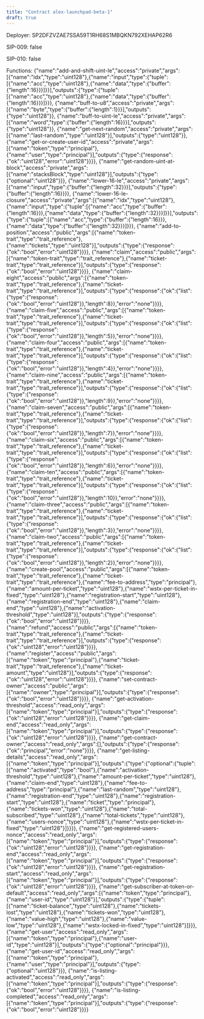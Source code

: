 ```yaml
---
title: "Contract alex-launchpad-beta-1"
draft: true
---
```

Deployer: SP2DFZVZAE7SSA59T1RH68S1MBQKN792XEHAP62R6

SIP-009: false

SIP-010: false

Functions:
{"name":"add-and-shift-uint-le","access":"private","args":[{"name":"idx","type":"uint128"},{"name":"input","type":{"tuple":[{"name":"acc","type":"uint128"},{"name":"data","type":{"buffer":{"length":16}}}]}}],"outputs":{"type":{"tuple":[{"name":"acc","type":"uint128"},{"name":"data","type":{"buffer":{"length":16}}}]}}}, {"name":"buff-to-u8","access":"private","args":[{"name":"byte","type":{"buffer":{"length":1}}}],"outputs":{"type":"uint128"}}, {"name":"buff-to-uint-le","access":"private","args":[{"name":"word","type":{"buffer":{"length":16}}}],"outputs":{"type":"uint128"}}, {"name":"get-next-random","access":"private","args":[{"name":"last-random","type":"uint128"}],"outputs":{"type":"uint128"}}, {"name":"get-or-create-user-id","access":"private","args":[{"name":"token","type":"principal"},{"name":"user","type":"principal"}],"outputs":{"type":{"response":{"ok":"uint128","error":"uint128"}}}}, {"name":"get-random-uint-at-block","access":"private","args":[{"name":"stacksBlock","type":"uint128"}],"outputs":{"type":{"optional":"uint128"}}}, {"name":"lower-16-le","access":"private","args":[{"name":"input","type":{"buffer":{"length":32}}}],"outputs":{"type":{"buffer":{"length":16}}}}, {"name":"lower-16-le-closure","access":"private","args":[{"name":"idx","type":"uint128"},{"name":"input","type":{"tuple":[{"name":"acc","type":{"buffer":{"length":16}}},{"name":"data","type":{"buffer":{"length":32}}}]}}],"outputs":{"type":{"tuple":[{"name":"acc","type":{"buffer":{"length":16}}},{"name":"data","type":{"buffer":{"length":32}}}]}}}, {"name":"add-to-position","access":"public","args":[{"name":"token-trait","type":"trait_reference"},{"name":"tickets","type":"uint128"}],"outputs":{"type":{"response":{"ok":"bool","error":"uint128"}}}}, {"name":"claim","access":"public","args":[{"name":"token-trait","type":"trait_reference"},{"name":"ticket-trait","type":"trait_reference"}],"outputs":{"type":{"response":{"ok":"bool","error":"uint128"}}}}, {"name":"claim-eight","access":"public","args":[{"name":"token-trait","type":"trait_reference"},{"name":"ticket-trait","type":"trait_reference"}],"outputs":{"type":{"response":{"ok":{"list":{"type":{"response":{"ok":"bool","error":"uint128"}},"length":8}},"error":"none"}}}}, {"name":"claim-five","access":"public","args":[{"name":"token-trait","type":"trait_reference"},{"name":"ticket-trait","type":"trait_reference"}],"outputs":{"type":{"response":{"ok":{"list":{"type":{"response":{"ok":"bool","error":"uint128"}},"length":5}},"error":"none"}}}}, {"name":"claim-four","access":"public","args":[{"name":"token-trait","type":"trait_reference"},{"name":"ticket-trait","type":"trait_reference"}],"outputs":{"type":{"response":{"ok":{"list":{"type":{"response":{"ok":"bool","error":"uint128"}},"length":4}},"error":"none"}}}}, {"name":"claim-nine","access":"public","args":[{"name":"token-trait","type":"trait_reference"},{"name":"ticket-trait","type":"trait_reference"}],"outputs":{"type":{"response":{"ok":{"list":{"type":{"response":{"ok":"bool","error":"uint128"}},"length":9}},"error":"none"}}}}, {"name":"claim-seven","access":"public","args":[{"name":"token-trait","type":"trait_reference"},{"name":"ticket-trait","type":"trait_reference"}],"outputs":{"type":{"response":{"ok":{"list":{"type":{"response":{"ok":"bool","error":"uint128"}},"length":7}},"error":"none"}}}}, {"name":"claim-six","access":"public","args":[{"name":"token-trait","type":"trait_reference"},{"name":"ticket-trait","type":"trait_reference"}],"outputs":{"type":{"response":{"ok":{"list":{"type":{"response":{"ok":"bool","error":"uint128"}},"length":6}},"error":"none"}}}}, {"name":"claim-ten","access":"public","args":[{"name":"token-trait","type":"trait_reference"},{"name":"ticket-trait","type":"trait_reference"}],"outputs":{"type":{"response":{"ok":{"list":{"type":{"response":{"ok":"bool","error":"uint128"}},"length":10}},"error":"none"}}}}, {"name":"claim-three","access":"public","args":[{"name":"token-trait","type":"trait_reference"},{"name":"ticket-trait","type":"trait_reference"}],"outputs":{"type":{"response":{"ok":{"list":{"type":{"response":{"ok":"bool","error":"uint128"}},"length":3}},"error":"none"}}}}, {"name":"claim-two","access":"public","args":[{"name":"token-trait","type":"trait_reference"},{"name":"ticket-trait","type":"trait_reference"}],"outputs":{"type":{"response":{"ok":{"list":{"type":{"response":{"ok":"bool","error":"uint128"}},"length":2}},"error":"none"}}}}, {"name":"create-pool","access":"public","args":[{"name":"token-trait","type":"trait_reference"},{"name":"ticket-trait","type":"trait_reference"},{"name":"fee-to-address","type":"principal"},{"name":"amount-per-ticket","type":"uint128"},{"name":"wstx-per-ticket-in-fixed","type":"uint128"},{"name":"registration-start","type":"uint128"},{"name":"registration-end","type":"uint128"},{"name":"claim-end","type":"uint128"},{"name":"activation-threshold","type":"uint128"}],"outputs":{"type":{"response":{"ok":"bool","error":"uint128"}}}}, {"name":"refund","access":"public","args":[{"name":"token-trait","type":"trait_reference"},{"name":"ticket-trait","type":"trait_reference"}],"outputs":{"type":{"response":{"ok":"uint128","error":"uint128"}}}}, {"name":"register","access":"public","args":[{"name":"token","type":"principal"},{"name":"ticket-trait","type":"trait_reference"},{"name":"ticket-amount","type":"uint128"}],"outputs":{"type":{"response":{"ok":"uint128","error":"uint128"}}}}, {"name":"set-contract-owner","access":"public","args":[{"name":"owner","type":"principal"}],"outputs":{"type":{"response":{"ok":"bool","error":"uint128"}}}}, {"name":"get-activation-threshold","access":"read_only","args":[{"name":"token","type":"principal"}],"outputs":{"type":{"response":{"ok":"uint128","error":"uint128"}}}}, {"name":"get-claim-end","access":"read_only","args":[{"name":"token","type":"principal"}],"outputs":{"type":{"response":{"ok":"uint128","error":"uint128"}}}}, {"name":"get-contract-owner","access":"read_only","args":[],"outputs":{"type":{"response":{"ok":"principal","error":"none"}}}}, {"name":"get-listing-details","access":"read_only","args":[{"name":"token","type":"principal"}],"outputs":{"type":{"optional":{"tuple":[{"name":"activated","type":"bool"},{"name":"activation-threshold","type":"uint128"},{"name":"amount-per-ticket","type":"uint128"},{"name":"claim-end","type":"uint128"},{"name":"fee-to-address","type":"principal"},{"name":"last-random","type":"uint128"},{"name":"registration-end","type":"uint128"},{"name":"registration-start","type":"uint128"},{"name":"ticket","type":"principal"},{"name":"tickets-won","type":"uint128"},{"name":"total-subscribed","type":"uint128"},{"name":"total-tickets","type":"uint128"},{"name":"users-nonce","type":"uint128"},{"name":"wstx-per-ticket-in-fixed","type":"uint128"}]}}}}, {"name":"get-registered-users-nonce","access":"read_only","args":[{"name":"token","type":"principal"}],"outputs":{"type":{"response":{"ok":"uint128","error":"uint128"}}}}, {"name":"get-registration-end","access":"read_only","args":[{"name":"token","type":"principal"}],"outputs":{"type":{"response":{"ok":"uint128","error":"uint128"}}}}, {"name":"get-registration-start","access":"read_only","args":[{"name":"token","type":"principal"}],"outputs":{"type":{"response":{"ok":"uint128","error":"uint128"}}}}, {"name":"get-subscriber-at-token-or-default","access":"read_only","args":[{"name":"token","type":"principal"},{"name":"user-id","type":"uint128"}],"outputs":{"type":{"tuple":[{"name":"ticket-balance","type":"uint128"},{"name":"tickets-lost","type":"uint128"},{"name":"tickets-won","type":"uint128"},{"name":"value-high","type":"uint128"},{"name":"value-low","type":"uint128"},{"name":"wstx-locked-in-fixed","type":"uint128"}]}}}, {"name":"get-user","access":"read_only","args":[{"name":"token","type":"principal"},{"name":"user-id","type":"uint128"}],"outputs":{"type":{"optional":"principal"}}}, {"name":"get-user-id","access":"read_only","args":[{"name":"token","type":"principal"},{"name":"user","type":"principal"}],"outputs":{"type":{"optional":"uint128"}}}, {"name":"is-listing-activated","access":"read_only","args":[{"name":"token","type":"principal"}],"outputs":{"type":{"response":{"ok":"bool","error":"uint128"}}}}, {"name":"is-listing-completed","access":"read_only","args":[{"name":"token","type":"principal"}],"outputs":{"type":{"response":{"ok":"bool","error":"uint128"}}}}
